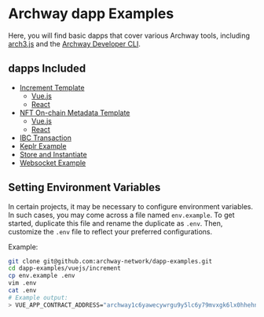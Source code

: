 # Archway dapp Examples

Here, you will find basic dapps that cover various Archway tools, including [arch3.js](https://archway-network.github.io/arch3.js) and the [Archway Developer CLI](https://github.com/archway-network/archway-cli).

## dapps Included

- [Increment Template](https://github.com/archway-network/archway-templates/tree/main/increment)
    - [Vue.js](https://github.com/archway-network/dapp-examples/tree/main/vuejs/increment)
    - [React](https://github.com/archway-network/dapp-examples/tree/main/react/increment)
- [NFT On-chain Metadata Template](https://github.com/archway-network/archway-templates/tree/main/cw721/on-chain-metadata)
    - [Vue.js](https://github.com/archway-network/dapp-examples/tree/main/vuejs/nft-basic)
    - [React](https://github.com/archway-network/dapp-examples/tree/main/react/nft-basic)
- [IBC Transaction](https://github.com/archway-network/dapp-examples/tree/main/plain_javascript/ibc_transaction)
- [Keplr Example](https://github.com/archway-network/dapp-examples/tree/main/plain_javascript/keplr-example)
- [Store and Instantiate](https://github.com/archway-network/dapp-examples/tree/main/plain_javascript/store_instantiate)
- [Websocket Example](https://github.com/archway-network/dapp-examples/tree/main/plain_javascript/websocket-example)

## Setting Environment Variables

In certain projects, it may be necessary to configure environment variables. In such cases, you may come across a file named `env.example`. To get started, duplicate this file and rename the duplicate as `.env`. Then, customize the `.env` file to reflect your preferred configurations.

Example:

```bash
git clone git@github.com:archway-network/dapp-examples.git
cd dapp-examples/vuejs/increment
cp env.example .env
vim .env
cat .env
# Example output:
> VUE_APP_CONTRACT_ADDRESS="archway1c6yawecywrgu9y5lc6y79mvxgk6lx0hhehn5kn"
```

